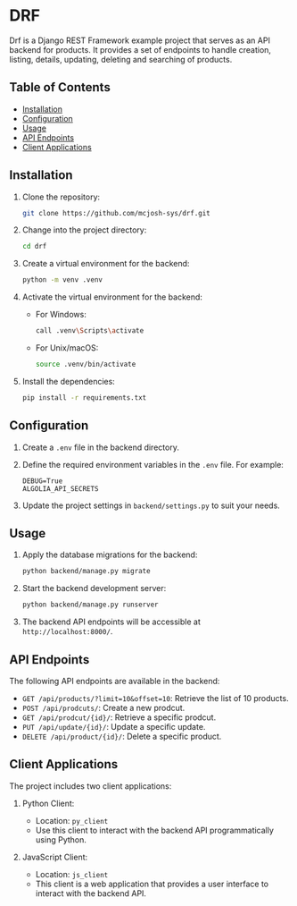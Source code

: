 # DRF

Drf is a Django REST Framework example project that serves as an API backend for products. It provides a set of endpoints to handle creation, listing, details, updating, deleting and searching of products.

## Table of Contents

- [Installation](#installation)
- [Configuration](#configuration)
- [Usage](#usage)
- [API Endpoints](#api-endpoints)
- [Client Applications](#client-applications)

## Installation

1. Clone the repository:

   ```bash
   git clone https://github.com/mcjosh-sys/drf.git
   ```

2. Change into the project directory:

   ```bash
   cd drf
   ```

3. Create a virtual environment for the backend:

   ```bash
   python -m venv .venv
   ```

4. Activate the virtual environment for the backend:

   - For Windows:

     ```bash
     call .venv\Scripts\activate
     ```

   - For Unix/macOS:

     ```bash
     source .venv/bin/activate
     ```

5. Install the dependencies:

   ```bash
   pip install -r requirements.txt
   ```

## Configuration

1. Create a `.env` file in the backend directory.

2. Define the required environment variables in the `.env` file. For example:

   ```plaintext
   DEBUG=True
   ALGOLIA_API_SECRETS
   ```

3. Update the project settings in `backend/settings.py` to suit your needs.

## Usage

1. Apply the database migrations for the backend:

   ```bash
   python backend/manage.py migrate
   ```

2. Start the backend development server:

   ```bash
   python backend/manage.py runserver
   ```

3. The backend API endpoints will be accessible at `http://localhost:8000/`.


## API Endpoints

The following API endpoints are available in the backend:

- `GET /api/products/?limit=10&offset=10`: Retrieve the list of 10 products.
- `POST /api/prodcuts/`: Create a new prodcut.
- `GET /api/prodcut/{id}/`: Retrieve a specific prodcut.
- `PUT /api/update/{id}/`: Update a specific update.
- `DELETE /api/product/{id}/`: Delete a specific product.

## Client Applications

The project includes two client applications:

1. Python Client:
   - Location: `py_client`
   - Use this client to interact with the backend API programmatically using Python.

2. JavaScript Client:
   - Location: `js_client`
   - This client is a web application that provides a user interface to interact with the backend API.
